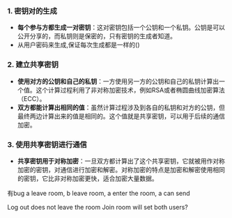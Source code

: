 ### 1. 密钥对的生成
- **每个参与方都生成一对密钥**：这对密钥包括一个公钥和一个私钥。公钥是可以公开分享的，而私钥则是保密的，只有密钥的生成者知道。
- 从用户密码来生成,保证每次生成都是一样的()
### 2. 建立共享密钥
- **使用对方的公钥和自己的私钥**：一方使用另一方的公钥和自己的私钥计算出一个值。这个计算过程利用了非对称加密技术，例如RSA或者椭圆曲线加密算法（ECC）。
- **双方都能计算出相同的值**：虽然计算过程涉及到各自的私钥和对方的公钥，但最终两边计算出来的值是相同的。这个值就是共享密钥，可以用于后续的通信加密。
### 3. 使用共享密钥进行通信

- **共享密钥用于对称加密**：一旦双方都计算出了这个共享密钥，它就被用作对称加密的密钥，对通信进行加密和解密。对称加密的特点是加密和解密使用相同的密钥，它比非对称加密更快，适合加密大量数据。





有bug
a leave room, b leave room, a enter the room, a can send

Log out does not leave the room
Join room will set both users?

